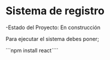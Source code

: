<h1>Sistema de registro</h1>

-Estado del Proyecto: En construcción

Para ejecutar el sistema debes poner;

´´´npm install react´´´´
